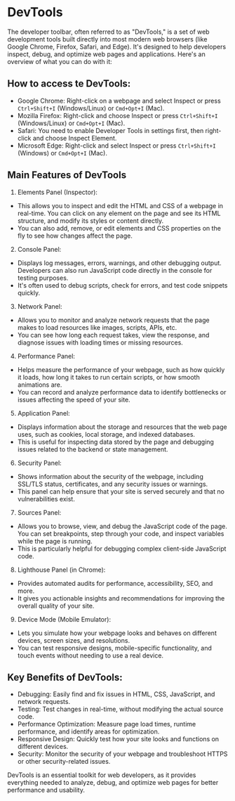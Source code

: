 # DevTools

The developer toolbar, often referred to as "DevTools," is a set of web development tools built directly into most modern web browsers (like Google Chrome, Firefox, Safari, and Edge). It's designed to help developers inspect, debug, and optimize web pages and applications. Here's an overview of what you can do with it:

## How to access te DevTools:

- Google Chrome: Right-click on a webpage and select Inspect or press `Ctrl+Shift+I` (Windows/Linux) or `Cmd+Opt+I` (Mac).
- Mozilla Firefox: Right-click and choose Inspect or press `Ctrl+Shift+I` (Windows/Linux) or `Cmd+Opt+I` (Mac).
- Safari: You need to enable Developer Tools in settings first, then right-click and choose Inspect Element.
- Microsoft Edge: Right-click and select Inspect or press `Ctrl+Shift+I` (Windows) or `Cmd+Opt+I` (Mac).

## Main Features of DevTools

1. Elements Panel (Inspector):

- This allows you to inspect and edit the HTML and CSS of a webpage in real-time. You can click on any element on the page and see its HTML structure, and modify its styles or content directly.
- You can also add, remove, or edit elements and CSS properties on the fly to see how changes affect the page.

2. Console Panel:

- Displays log messages, errors, warnings, and other debugging output. Developers can also run JavaScript code directly in the console for testing purposes.
- It's often used to debug scripts, check for errors, and test code snippets quickly.

3. Network Panel:

- Allows you to monitor and analyze network requests that the page makes to load resources like images, scripts, APIs, etc.
- You can see how long each request takes, view the response, and diagnose issues with loading times or missing resources.

4. Performance Panel:

- Helps measure the performance of your webpage, such as how quickly it loads, how long it takes to run certain scripts, or how smooth animations are.
- You can record and analyze performance data to identify bottlenecks or issues affecting the speed of your site.

5. Application Panel:

- Displays information about the storage and resources that the web page uses, such as cookies, local storage, and indexed databases.
- This is useful for inspecting data stored by the page and debugging issues related to the backend or state management.

6. Security Panel:

- Shows information about the security of the webpage, including SSL/TLS status, certificates, and any security issues or warnings.
- This panel can help ensure that your site is served securely and that no vulnerabilities exist.

7. Sources Panel:

- Allows you to browse, view, and debug the JavaScript code of the page. You can set breakpoints, step through your code, and inspect variables while the page is running.
- This is particularly helpful for debugging complex client-side JavaScript code.

8. Lighthouse Panel (in Chrome):

- Provides automated audits for performance, accessibility, SEO, and more.
- It gives you actionable insights and recommendations for improving the overall quality of your site.

9. Device Mode (Mobile Emulator):

- Lets you simulate how your webpage looks and behaves on different devices, screen sizes, and resolutions.
- You can test responsive designs, mobile-specific functionality, and touch events without needing to use a real device.

## Key Benefits of DevTools:

- Debugging: Easily find and fix issues in HTML, CSS, JavaScript, and network requests.
- Testing: Test changes in real-time, without modifying the actual source code.
- Performance Optimization: Measure page load times, runtime performance, and identify areas for optimization.
- Responsive Design: Quickly test how your site looks and functions on different devices.
- Security: Monitor the security of your webpage and troubleshoot HTTPS or other security-related issues.

DevTools is an essential toolkit for web developers, as it provides everything needed to analyze, debug, and optimize web pages for better performance and usability.
